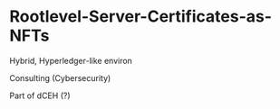 # Rootlevel-Server-Certificates-as-NFTs

Hybrid, Hyperledger-like environ

Consulting (Cybersecurity)

Part of dCEH (?)

